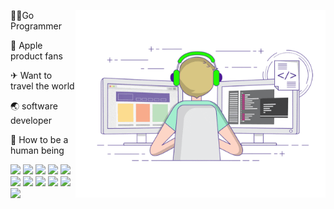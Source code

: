 <a href="javascript:void(0);"><img align="right"  width="400px" src="./developer-github.gif"  /></a>
👨‍💻‍ Go Programmer

🍎 Apple product fans

✈ Want to travel the world

🌏 software developer

🎈 How to be a human being

[![](https://img.shields.io/badge/vue-1E90FF?style=flat-square&logo=vue&logoColor=white)](#)
[![](https://img.shields.io/badge/Golang-1E90FF?style=flat-square&logo=go&logoColor=white)](#)
[![](https://img.shields.io/badge/php-1E90FF?style=flat-square&logo=php&logoColor=white)](#)
[![](https://img.shields.io/badge/docker-1E90FF?style=flat-square&logo=docker&logoColor=white)](#)
[![](https://img.shields.io/badge/linux-1E90FF?style=flat-square&logo=linux&logoColor=white)](#)
[![](https://img.shields.io/badge/mysql-1E90FF?style=flat-square&logo=mysql&logoColor=white)](#)
[![](https://img.shields.io/badge/redis-1E90FF?style=flat-square&logo=redis&logoColor=white)](#)
[![](https://img.shields.io/badge/nginx-1E90FF?style=flat-square&logo=nginx&logoColor=white)](#)
[![](https://img.shields.io/badge/grpc-1E90FF?style=flat-square&logo=grpc&logoColor=white)](#)
[![](https://img.shields.io/badge/rabbitmq-1E90FF?style=flat-square&logo=rabbitmq&logoColor=white)](#)
[![](https://img.shields.io/badge/elasticsearch-1E90FF?style=flat-square&logo=elasticsearch&logoColor=white)](#)
